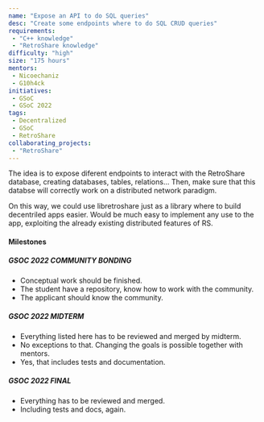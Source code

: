 ```yaml
---
name: "Expose an API to do SQL queries"
desc: "Create some endpoints where to do SQL CRUD queries"
requirements:
 - "C++ knowledge"
 - "RetroShare knowledge"
difficulty: "high"
size: "175 hours"
mentors:
 - Nicoechaniz
 - G10h4ck
initiatives:
 - GSoC
 - GSoC 2022
tags:
 - Decentralized 
 - GSoC 
 - RetroShare
collaborating_projects:
 - "RetroShare"
---
```


The idea is to expose diferent endpoints to interact with the RetroShare database, creating databases, tables, relations... 
Then, make sure that this databse will correctly work on a distributed network paradigm. 

On this way, we could use libretroshare just as a library where to build decentriled apps easier. Would be much easy to implement any
use to the app, exploiting the already existing distributed features of RS. 

#### Milestones

##### GSOC 2022 COMMUNITY BONDING

* Conceptual work should be finished.
* The student have a repository, know how to work with the community.
* The applicant should know the community.

##### GSOC 2022 MIDTERM

* Everything listed here has to be reviewed and merged by midterm.
* No exceptions to that. Changing the goals is possible together with mentors.
* Yes, that includes tests and documentation.

##### GSOC 2022 FINAL

* Everything has to be reviewed and merged.
* Including tests and docs, again.
